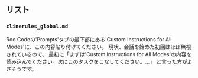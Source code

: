 ## リスト
### `clinerules_global.md`

Roo Codeの'Prompts'タブの最下部にある'Custom Instructions for All Modes'に、この内容貼り付けてください。
現状、会話を始めた初回はほぼ無視されているので、
最初に「まずは'Custom Instructions for All Modes'の内容を読み込んでください。次にこのタスクをこなしてください。...」
と言った方がよさそうです。
